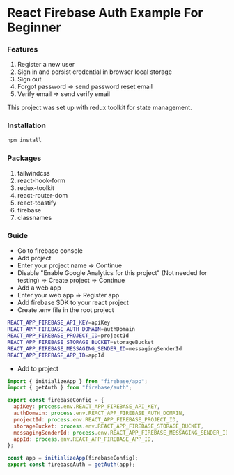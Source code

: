 # React Firebase Auth Example For Beginner

### Features

1. Register a new user
2. Sign in and persist credential in browser local storage
3. Sign out
4. Forgot password => send password reset email
5. Verify email => send verify email

This project was set up with redux toolkit for state management.

### Installation

```bash
npm install
```

### Packages

1. tailwindcss
2. react-hook-form
3. redux-toolkit
4. react-router-dom
5. react-toastify
6. firebase
7. classnames

### Guide

- Go to firebase console
- Add project
- Enter your project name => Continue
- Disable "Enable Google Analytics for this project" (Not needed for testing) => Create project => Continue
- Add a web app
- Enter your web app => Register app
- Add firebase SDK to your react project
- Create .env file in the root project

```bash
REACT_APP_FIREBASE_API_KEY=apiKey
REACT_APP_FIREBASE_AUTH_DOMAIN=authDomain
REACT_APP_FIREBASE_PROJECT_ID=projectId
REACT_APP_FIREBASE_STORAGE_BUCKET=storageBucket
REACT_APP_FIREBASE_MESSAGING_SENDER_ID=messagingSenderId
REACT_APP_FIREBASE_APP_ID=appId
```

- Add to project

```javascript
import { initializeApp } from "firebase/app";
import { getAuth } from "firebase/auth";

export const firebaseConfig = {
  apiKey: process.env.REACT_APP_FIREBASE_API_KEY,
  authDomain: process.env.REACT_APP_FIREBASE_AUTH_DOMAIN,
  projectId: process.env.REACT_APP_FIREBASE_PROJECT_ID,
  storageBucket: process.env.REACT_APP_FIREBASE_STORAGE_BUCKET,
  messagingSenderId: process.env.REACT_APP_FIREBASE_MESSAGING_SENDER_ID,
  appId: process.env.REACT_APP_FIREBASE_APP_ID,
};

const app = initializeApp(firebaseConfig);
export const firebaseAuth = getAuth(app);
```
